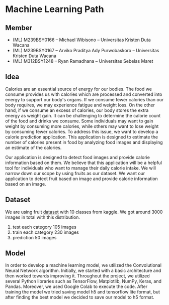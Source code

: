 # Machine Learning Path
## Member
<ul>
  <li>(ML) M239BSY0166 – Michael Wibisono – Universitas Kristen Duta Wacana</li>
  <li>(ML) M239BSY0167 – Arviko Praditya Ady Purwobaskoro – Universitas Kristen Duta Wacana</li>
  <li>(ML) M312BSY1248 – Ryan Ramadhana – Universitas Sebelas Maret</li>
</ul>

## Idea
Calories are an essential source of energy for our bodies. The food we consume provides us with calories which are processed and converted into energy to support our body's organs. If we consume fewer calories than our body requires, we may experience fatigue and weight loss. On the other hand, if we consume an excess of calories, our body stores the extra energy as weight gain. It can be challenging to determine the calorie count of the food and drinks we consume. Some individuals may want to gain weight by consuming more calories, while others may want to lose weight by consuming fewer calories. To address this issue, we want to develop a calorie prediction application. This application is designed to estimate the number of calories present in food by analyzing food images and displaying an estimate of the calories.

Our application is designed to detect food images and provide calorie information based on them. We believe that this application will be a helpful tool for individuals who want to manage their daily calorie intake. We will narrow down our scope by using fruits as our dataset. We want our application to detect fruit based on image and provide calorie information based on an image.

## Dataset
We are using fruit [dataset](https://www.kaggle.com/datasets/karimabdulnabi/fruit-classification10-class/data) with 10 classes from kaggle. We got around 3000 images in total with this distribution.

<ol>
  <li>test each category 105 images</li>
  <li>train each category 230 images</li>
  <li>prediction 50 images</li>
</ol>

## Model
In order to develop a machine learning model, we utilized the Convolutional Neural Network algorithm. Initially, we started with a basic architecture and then worked towards improving it. Throughout the project, we utilized several Python libraries such as TensorFlow, Matplotlib, NumPy, Keras, and Pandas. Moreover, we used Google Colab to execute the code. After training the model we tried saving model h5 and tensorflow lite format, but after finding the best model we decided to save our model to h5 format.
